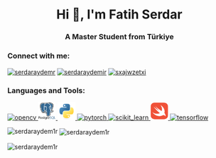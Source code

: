 <h1 align="center">Hi 👋, I'm Fatih Serdar</h1>
<h3 align="center">A Master Student from Türkiye</h3>

<h3 align="left">Connect with me:</h3>
<p align="left">
<a href="https://linkedin.com/in/serdaraydemr" target="blank"><img align="center" src="https://raw.githubusercontent.com/rahuldkjain/github-profile-readme-generator/master/src/images/icons/Social/linked-in-alt.svg" alt="serdaraydemr" height="30" width="40" /></a>
<a href="https://kaggle.com/serdaraydemir" target="blank"><img align="center" src="https://raw.githubusercontent.com/rahuldkjain/github-profile-readme-generator/master/src/images/icons/Social/kaggle.svg" alt="serdaraydemir" height="30" width="40" /></a>
<a href="https://www.leetcode.com/sxajwzetxi" target="blank"><img align="center" src="https://raw.githubusercontent.com/rahuldkjain/github-profile-readme-generator/master/src/images/icons/Social/leet-code.svg" alt="sxajwzetxi" height="30" width="40" /></a>
</p>

<h3 align="left">Languages and Tools:</h3>
<p align="left"> <a href="https://opencv.org/" target="_blank" rel="noreferrer"> <img src="https://www.vectorlogo.zone/logos/opencv/opencv-icon.svg" alt="opencv" width="40" height="40"/> </a> <a href="https://www.postgresql.org" target="_blank" rel="noreferrer"> <img src="https://raw.githubusercontent.com/devicons/devicon/master/icons/postgresql/postgresql-original-wordmark.svg" alt="postgresql" width="40" height="40"/> </a> <a href="https://www.python.org" target="_blank" rel="noreferrer"> <img src="https://raw.githubusercontent.com/devicons/devicon/master/icons/python/python-original.svg" alt="python" width="40" height="40"/> </a> <a href="https://pytorch.org/" target="_blank" rel="noreferrer"> <img src="https://www.vectorlogo.zone/logos/pytorch/pytorch-icon.svg" alt="pytorch" width="40" height="40"/> </a> <a href="https://scikit-learn.org/" target="_blank" rel="noreferrer"> <img src="https://upload.wikimedia.org/wikipedia/commons/0/05/Scikit_learn_logo_small.svg" alt="scikit_learn" width="40" height="40"/> </a> <a href="https://developer.apple.com/swift/" target="_blank" rel="noreferrer"> <img src="https://raw.githubusercontent.com/devicons/devicon/master/icons/swift/swift-original.svg" alt="swift" width="40" height="40"/> </a> <a href="https://www.tensorflow.org" target="_blank" rel="noreferrer"> <img src="https://www.vectorlogo.zone/logos/tensorflow/tensorflow-icon.svg" alt="tensorflow" width="40" height="40"/> </a> </p>

<p><img align="left" src="https://github-readme-stats.vercel.app/api/top-langs?username=serdaraydem1r&show_icons=true&locale=en&layout=compact" alt="serdaraydem1r" /></p>

<p>&nbsp;<img align="center" src="https://github-readme-stats.vercel.app/api?username=serdaraydem1r&show_icons=true&locale=en" alt="serdaraydem1r" /></p>

<p><img align="center" src="https://github-readme-streak-stats.herokuapp.com/?user=serdaraydem1r&" alt="serdaraydem1r" /></p>

